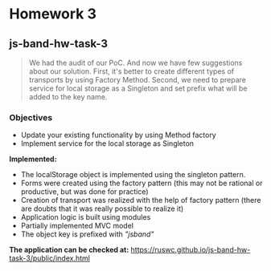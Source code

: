 # Homework 3
## js-band-hw-task-3

> We had the audit of our PoC. And now we have few suggestions about our solution. First, it's better to create different types of transports by using Factory Method. Second, we need to prepare service for local storage as a Singleton and set prefix what will be added to the key name.


### Objectives
- Update your existing functionality by using Method factory
- Implement service for the local storage as Singleton

**Implemented:**
- The localStorage object is implemented using the singleton pattern.
- Forms were created using the factory pattern (this may not be rational or productive, but was done for practice)
- Creation of transport was realized with the help of factory pattern (there are doubts that it was really possible to realize it)
- Application logic is built using modules
- Partially implemented MVC model
- The object key is prefixed with *"jsband"*

**The application can be checked at:** https://ruswc.github.io/js-band-hw-task-3/public/index.html